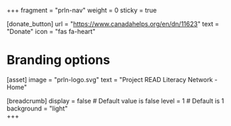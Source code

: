 +++
fragment = "prln-nav"
weight = 0
sticky = true

[donate_button]
  url = "https://www.canadahelps.org/en/dn/11623"
  text = "Donate" 
  icon = "fas fa-heart" 

# Branding options
[asset]
  image = "prln-logo.svg"
  text = "Project READ Literacy Network - Home"
  
[breadcrumb]
  display = false # Default value is false
  level = 1 # Default is 1
  background = "light"  
+++
